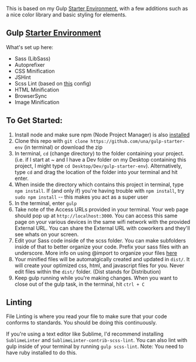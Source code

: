 This is based on my Gulp [Starter Environment](https://github.com/una/gulp-starter-env), with a few additions such as a nice color library and basic styling for elements.

Gulp [Starter Environment](https://github.com/una/gulp-starter-env)
---

What's set up here:

- Sass (LibSass)
- Autoprefixer
- CSS Minification
- JSHint
- Scss Lint (based on [this](https://github.com/causes/scss-lint/blob/master/config/default.yml) config)
- HTML Minification
- BrowserSync
- Image Minification

## To Get Started:

1. Install node and make sure npm (Node Project Manager) is also [installed](http://blog.nodeknockout.com/post/65463770933/how-to-install-node-js-and-npm)
2. Clone this repo with `git clone https://github.com/una/gulp-starter-env` (in terminal) or download the zip
3. In terminal, `cd` (change directory) to the folder containing your project. (i.e. if I start at ~ and I have a Dev folder on my Desktop containing this project, I might type `cd Desktop/Dev/gulp-starter-env`). Alternatively, type `cd` and drag the location of the folder into your terminal and hit enter.
4. When inside the directory which contains this project in terminal, type `npm install`. If (and only if) you're having trouble with `npm install`, try `sudo npm install` -- this makes you act as a super user
5. In the terminal, enter `gulp`
6. Take note of the Access URLs provided in your terminal. Your web page should pop up at `http://localhost:3000`. You can access this same page on your various devices in the same wifi network with the provided External URL. You can share the External URL with coworkers and they'll see whats on your screen.
7. Edit your Sass code inside of the scss folder. You can make subfolders inside of that to better organize your code. Prefix your sass files with an underscore. More info on using @import to organize your files [here](http://sass-guidelin.es/#main-file)
8. Your minified files will be automatgically created and updated in `dist/`. It will create your optimized css, html, and javascript files for you. Never edit files within the `dist/` folder. (Dist stands for Distribution)
9. Keep gulp running while you're making changes. When you want to close out of the gulp task, in the terminal, hit `ctrl + C`

## Linting

File Linting is where you read your file to make sure that your code conforms to standards. You should be doing this continuously.

If you're using a text editor like Sublime, I'd recommend installing `SublimeLinter` and `SublimeLinter-contrib-scss-lint`. You can also lint with gulp inside of your terminal by running `gulp scss-lint`. Note: You need to have ruby installed to do this.